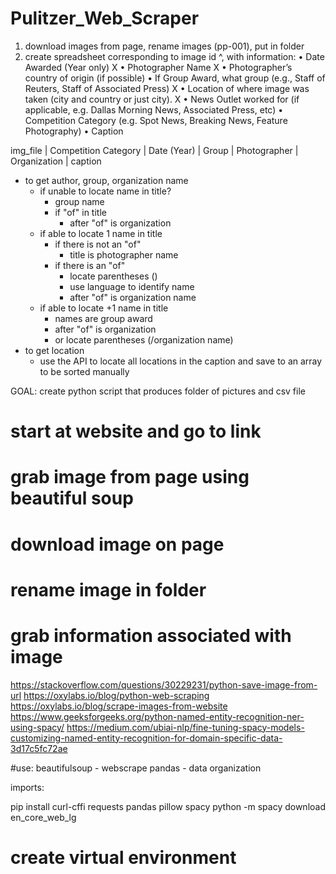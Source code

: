 # Pulitzer_Web_Scraper
1) download images from page, rename images (pp-001), put in folder
2) create spreadsheet corresponding to image id ^, with information: 
    •	Date Awarded (Year only) X
    •	Photographer Name X
    •	Photographer’s country of origin (if possible)
    •	If Group Award, what group (e.g., Staff of Reuters, Staff of Associated Press) X
    •	Location of where image was taken (city and country or just city). X
    •	News Outlet worked for (if applicable, e.g. Dallas Morning News, Associated Press, etc)
    •	Competition Category (e.g. Spot News, Breaking News, Feature Photography)
    •	Caption


img_file | Competition Category | Date (Year) | Group | Photographer | Organization | caption 


- to get author, group, organization name
    - if unable to locate name in title?
        - group name
        - if "of" in title
            - after "of" is organization
    - if able to locate 1 name in title
        - if there is not an "of"
            - title is photographer name
        - if there is an "of"
            - locate parentheses ()
            - use language to identify name
            - after "of" is organization name
    - if able to locate +1 name in title
        - names are group award
        - after "of" is organization
        - or locate parentheses (/organization name)
- to get location
    - use the API to locate all locations in the caption and save to an array to be sorted manually


GOAL: create python script that produces folder of pictures and csv file

# start at website and go to link
# grab image from page using beautiful soup
# download image on page
# rename image in folder
# grab information associated with image

https://stackoverflow.com/questions/30229231/python-save-image-from-url
https://oxylabs.io/blog/python-web-scraping
https://oxylabs.io/blog/scrape-images-from-website
https://www.geeksforgeeks.org/python-named-entity-recognition-ner-using-spacy/
https://medium.com/ubiai-nlp/fine-tuning-spacy-models-customizing-named-entity-recognition-for-domain-specific-data-3d17c5fc72ae

#use:
    beautifulsoup - webscrape
    pandas - data organization



imports:

pip install curl-cffi requests pandas pillow spacy
python -m spacy download en_core_web_lg


# create virtual environment

